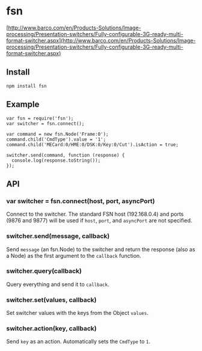 # fsn

[http://www.barco.com/en/Products-Solutions/Image-processing/Presentation-switchers/Fully-configurable-3G-ready-multi-format-switcher.aspx](http://www.barco.com/en/Products-Solutions/Image-processing/Presentation-switchers/Fully-configurable-3G-ready-multi-format-switcher.aspx)

## Install

    npm install fsn

## Example

```
var fsn = require('fsn');
var switcher = fsn.connect();

var command = new fsn.Node('Frame:0');
command.child('CmdType').value = '1';
command.child('MECard:0/HME:0/DSK:0/Key:0/Cut').isAction = true;

switcher.send(command, function (response) {
  console.log(response.toString());
});
```

## API

### var switcher = fsn.connect(host, port, asyncPort)

  Connect to the switcher. The standard FSN host (192.168.0.4) and ports (9876 and 9877) will be used if `host`, `port`, and `asyncPort` are not specified.

### switcher.send(message, callback)

  Send `message` (an fsn.Node) to the switcher and return the response (also as a Node) as the first argument to the `callback` function.

### switcher.query(callback)

  Query everything and send it to `callback`.

### switcher.set(values, callback)

  Set switcher values with the keys from the Object `values`.

### switcher.action(key, callback)

  Send `key` as an action. Automatically sets the `CmdType` to `1`.
